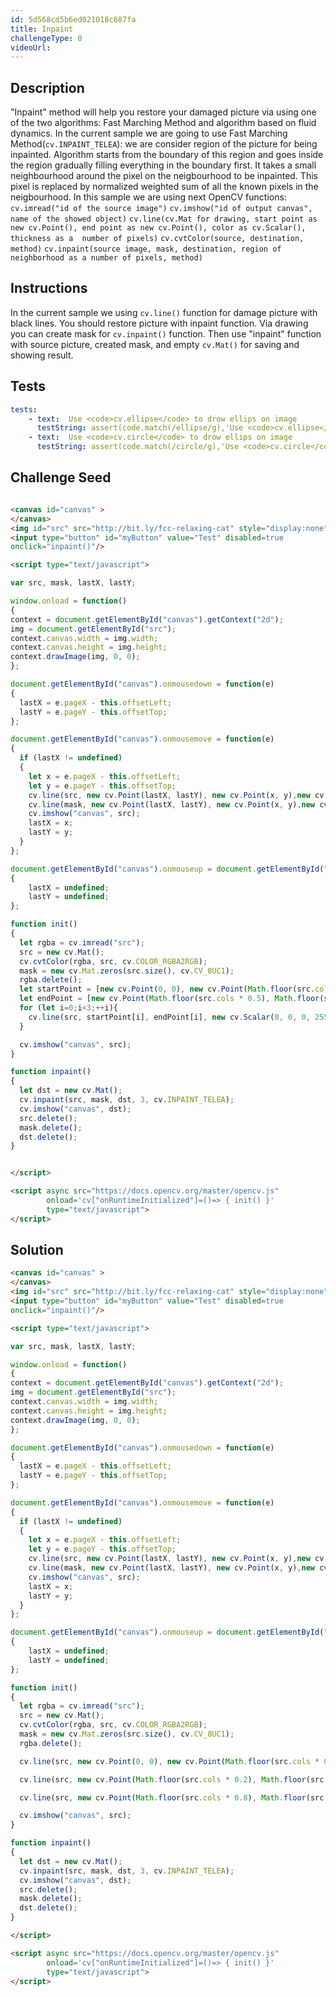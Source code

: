 ```yaml
---
id: 5d568cd5b6ed021018c687fa
title: Inpaint
challengeType: 0
videoUrl:
---
```


## Description
<section id='description'>
"Inpaint" method will help you restore your damaged picture via using one of the two algorithms: Fast Marching Method and algorithm based on fluid dynamics. In the current sample we are going to use Fast Marching Method(<code>cv.INPAINT_TELEA</code>): we are consider region of the picture for being inpainted. Algorithm starts from the boundary of this region and goes inside the region gradually filling everything in the boundary first. It takes a small neighbourhood around the pixel on the neigbourhood to be inpainted. This pixel is replaced by normalized weighted sum of all the known pixels in the neigbourhood.
In this sample we are using next OpenCV functions:
<code>cv.imread("id of the source image")</code>
<code>cv.imshow("id of output canvas", name of the showed object)</code>
<code>cv.line(cv.Mat for drawing, start point as new cv.Point(), end point as new cv.Point(), color as cv.Scalar(), thickness as a  number of pixels)</code>
<code>cv.cvtColor(source, destination, method)</code>
<code>cv.inpaint(source image, mask, destination, region of neighborhood as a number of pixels, method)</code>
</section>

## Instructions
<section id='instructions'>
In the current sample we using <code>cv.line()</code> function for damage picture with black lines. You should restore picture with inpaint function.
Via drawing you can create mask for <code>cv.inpaint()</code> function. Then use "inpaint" function with source picture, created mask, and empty <code>cv.Mat()</code> for saving and showing result.
</section>

## Tests
<section id='tests'>

```yml
tests:
    - text:  Use <code>cv.ellipse</code> to drow ellips on image
      testString: assert(code.match(/ellipse/g),'Use <code>cv.ellipse</code> to drow an ellips image');
    - text:  Use <code>cv.circle</code> to drow ellips on image
      testString: assert(code.match(/circle/g),'Use <code>cv.circle</code> to drow an ellips image');
```
</section>

## Challenge Seed

<section id='challengeSeed'>

<div id='html-seed'>

```html

<canvas id="canvas" >
</canvas>
<img id="src" src="http://bit.ly/fcc-relaxing-cat" style="display:none"/>
<input type="button" id="myButton" value="Test" disabled=true
onclick="inpaint()"/>

<script type="text/javascript">

var src, mask, lastX, lastY;

window.onload = function()
{
context = document.getElementById("canvas").getContext("2d");
img = document.getElementById("src");
context.canvas.width = img.width;
context.canvas.height = img.height;
context.drawImage(img, 0, 0);
};

document.getElementById("canvas").onmousedown = function(e)
{
  lastX = e.pageX - this.offsetLeft;
  lastY = e.pageY - this.offsetTop;
};

document.getElementById("canvas").onmousemove = function(e)
{
  if (lastX != undefined)
  {
    let x = e.pageX - this.offsetLeft;
    let y = e.pageY - this.offsetTop;
    cv.line(src, new cv.Point(lastX, lastY), new cv.Point(x, y),new cv.Scalar(255, 255, 255, 255), 2);
    cv.line(mask, new cv.Point(lastX, lastY), new cv.Point(x, y),new cv.Scalar(255, 255, 255, 255), 2);
    cv.imshow("canvas", src);
    lastX = x;
    lastY = y;
  }
};

document.getElementById("canvas").onmouseup = document.getElementById("canvas").onmouseleave = function(e)
{
    lastX = undefined;
    lastY = undefined;
};

function init()
{
  let rgba = cv.imread("src");
  src = new cv.Mat();
  cv.cvtColor(rgba, src, cv.COLOR_RGBA2RGB);
  mask = new cv.Mat.zeros(src.size(), cv.CV_8UC1);
  rgba.delete();
  let startPoint = [new cv.Point(0, 0), new cv.Point(Math.floor(src.cols * 0.2), Math.floor(src.rows * 0.4)), new cv.Point(Math.floor(src.cols * 0.8), Math.floor(src.rows * 0.9))];
  let endPoint = [new cv.Point(Math.floor(src.cols * 0.5), Math.floor(src.rows * 0.5)), new cv.Point(Math.floor(src.cols * 0.4), Math.floor(src.rows * 0.8)), new cv.Point(Math.floor(src.cols * 0.6), Math.floor(src.rows * 0.2))];
  for (let i=0;i<3;++i){ 
    cv.line(src, startPoint[i], endPoint[i], new cv.Scalar(0, 0, 0, 255), 1);
  }

  cv.imshow("canvas", src);
}

function inpaint()
{
  let dst = new cv.Mat();
  cv.inpaint(src, mask, dst, 3, cv.INPAINT_TELEA);
  cv.imshow("canvas", dst);
  src.delete();
  mask.delete();
  dst.delete();
}


</script>

<script async src="https://docs.opencv.org/master/opencv.js" 
        onload='cv["onRuntimeInitialized"]=()=> { init() }'  
        type="text/javascript">
</script>

```

</div>
</section>

## Solution
<section id='solution'>

```html
<canvas id="canvas" >
</canvas>
<img id="src" src="http://bit.ly/fcc-relaxing-cat" style="display:none"/>
<input type="button" id="myButton" value="Test" disabled=true
onclick="inpaint()"/>

<script type="text/javascript">

var src, mask, lastX, lastY;

window.onload = function()
{
context = document.getElementById("canvas").getContext("2d");
img = document.getElementById("src");
context.canvas.width = img.width;
context.canvas.height = img.height;
context.drawImage(img, 0, 0);
};

document.getElementById("canvas").onmousedown = function(e)
{
  lastX = e.pageX - this.offsetLeft;
  lastY = e.pageY - this.offsetTop;
};

document.getElementById("canvas").onmousemove = function(e)
{
  if (lastX != undefined)
  {
    let x = e.pageX - this.offsetLeft;
    let y = e.pageY - this.offsetTop;
    cv.line(src, new cv.Point(lastX, lastY), new cv.Point(x, y),new cv.Scalar(255, 255, 255, 255), 2);
    cv.line(mask, new cv.Point(lastX, lastY), new cv.Point(x, y),new cv.Scalar(255, 255, 255, 255), 2);
    cv.imshow("canvas", src);
    lastX = x;
    lastY = y;
  }
};

document.getElementById("canvas").onmouseup = document.getElementById("canvas").onmouseleave = function(e)
{
    lastX = undefined;
    lastY = undefined;
};

function init()
{
  let rgba = cv.imread("src");
  src = new cv.Mat();
  cv.cvtColor(rgba, src, cv.COLOR_RGBA2RGB);
  mask = new cv.Mat.zeros(src.size(), cv.CV_8UC1);
  rgba.delete();

  cv.line(src, new cv.Point(0, 0), new cv.Point(Math.floor(src.cols * 0.5), Math.floor(src.rows * 0.5)), new cv.Scalar(0, 0, 0, 255), 1);

  cv.line(src, new cv.Point(Math.floor(src.cols * 0.2), Math.floor(src.rows * 0.4)), new cv.Point(Math.floor(src.cols * 0.4), Math.floor(src.rows * 0.8)), new cv.Scalar(0, 0, 0, 255), 1);

  cv.line(src, new cv.Point(Math.floor(src.cols * 0.8), Math.floor(src.rows * 0.9)), new cv.Point(Math.floor(src.cols * 0.6), Math.floor(src.rows * 0.2)), new cv.Scalar(0, 0, 0, 255), 1);

  cv.imshow("canvas", src);
}

function inpaint()
{
  let dst = new cv.Mat();
  cv.inpaint(src, mask, dst, 3, cv.INPAINT_TELEA);
  cv.imshow("canvas", dst);
  src.delete();
  mask.delete();
  dst.delete();
}

</script>

<script async src="https://docs.opencv.org/master/opencv.js" 
        onload='cv["onRuntimeInitialized"]=()=> { init() }'  
        type="text/javascript">
</script>
```

</section>
